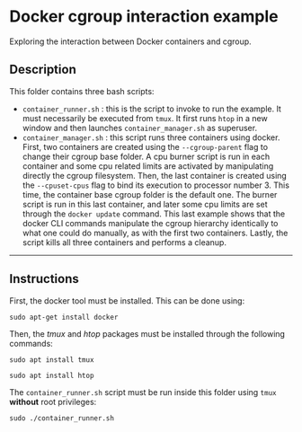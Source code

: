 # Docker cgroup interaction example

Exploring the interaction between Docker containers and cgroup.

## Description
This folder contains three bash scripts:
- `container_runner.sh` : this is the script to invoke to run the example. It must necessarily be executed from `tmux`. It first runs `htop` in a new window and then launches `container_manager.sh` as superuser.
- `container_manager.sh` : this script runs three containers using docker. First, two containers are created using the `--cgroup-parent` flag to change their cgroup base folder. A cpu burner script is run in each container and some cpu related limits are activated by manipulating directly the cgroup filesystem. Then, the last container is created using the  `--cpuset-cpus` flag to bind its execution to processor number 3. This time, the container base cgroup folder is the default one. The burner script is run in this last container, and later some cpu limits are set through the `docker update` command. This last example shows that the docker CLI commands manipulate the cgroup hierarchy identically to what one could do manually, as with the first two containers. Lastly, the script kills all three containers and performs a cleanup.

---

## Instructions

First, the docker tool must be installed. This can be done using:
```
sudo apt-get install docker
```

Then, the <em>tmux</em> and <em>htop</em> packages must be installed through the following commands:
```
sudo apt install tmux
```
```
sudo apt install htop
```

The `container_runner.sh` script must be run inside this folder using `tmux` **without** root privileges:
```
sudo ./container_runner.sh
``` 
